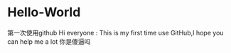 # Hello-World
第一次使用github
Hi everyone :
This is my first time use GitHub,I hope you can help me a lot
你是傻逼吗
